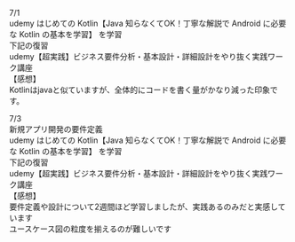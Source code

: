 7/1<br>
udemy はじめての Kotlin【Java 知らなくてOK！丁寧な解説で Android に必要な Kotlin の基本を学習】
を学習<br>
下記の復習<br>
udemy【超実践】ビジネス要件分析・基本設計・詳細設計をやり抜く実践ワーク講座<br>
【感想】<br>
Kotlinはjavaと似ていますが、全体的にコードを書く量がかなり減った印象です。<br>

7/3<br>
新規アプリ開発の要件定義<br>
udemy はじめての Kotlin【Java 知らなくてOK！丁寧な解説で Android に必要な Kotlin の基本を学習】
を学習<br>
下記の復習<br>
udemy【超実践】ビジネス要件分析・基本設計・詳細設計をやり抜く実践ワーク講座<br>
【感想】<br>
要件定義や設計について2週間ほど学習しましたが、実践あるのみだと実感しています<br>
ユースケース図の粒度を揃えるのが難しいです<br>
